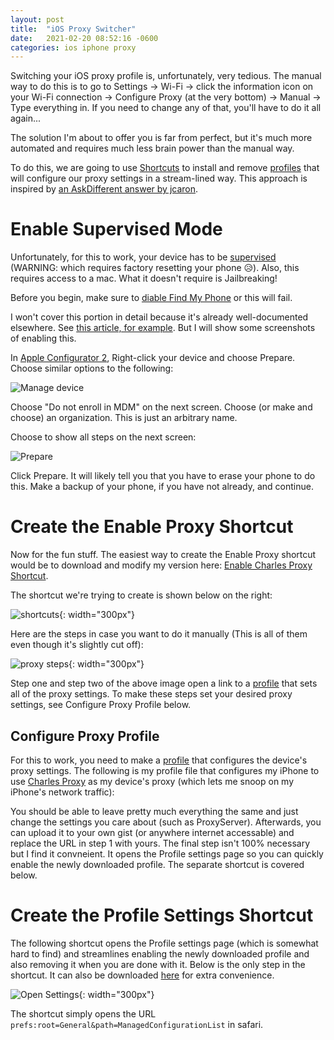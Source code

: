 ```yaml
---
layout: post
title:  "iOS Proxy Switcher"
date:   2021-02-20 08:52:16 -0600
categories: ios iphone proxy
---
```


Switching your iOS proxy profile is, unfortunately, very tedious. The manual way to do this is to go to Settings -> Wi-Fi -> click the information icon on your Wi-Fi connection -> Configure Proxy (at the very bottom) -> Manual -> Type everything in. If you need to change any of that, you'll have to do it all again...

The solution I'm about to offer you is far from perfect, but it's much more automated and requires much less brain power than the manual way.

To do this, we are going to use [Shortcuts][wiki-shortcuts] to install and remove [profiles][apple-docs-profile] that will configure our proxy settings in a stream-lined way. This approach is inspired by [an AskDifferent answer by jcaron][ask-different-answer].

# Enable Supervised Mode

Unfortunately, for this to work, your device has to be [supervised][apple-docs-supervised] (WARNING: which requires factory resetting your phone 😥). Also, this requires access to a mac. What it doesn't require is Jailbreaking!

Before you begin, make sure to [diable Find My Phone][apple-docs-findmyphone] or this will fail.

I won't cover this portion in detail because it's already well-documented elsewhere. See [this article, for example][supervise-device]. But I will show some screenshots of enabling this.

In [Apple Configurator 2][apple-configurator], Right-click your device and choose Prepare. Choose similar options to the following:

![Manage device]({{site.baseurl}}/images/manage_device.png)

Choose "Do not enroll in MDM" on the next screen. 
Choose (or make and choose) an organization. This is just an arbitrary name.

Choose to show all steps on the next screen:

![Prepare]({{site.baseurl}}/images/prepare.png)

Click Prepare. It will likely tell you that you have to erase your phone to do this. Make a backup of your phone, if you have not already, and continue.

# Create the Enable Proxy Shortcut

Now for the fun stuff. The easiest way to create the Enable Proxy shortcut would be to download and modify my version here: [Enable Charles Proxy Shortcut][my-proxy].

The shortcut we're trying to create is shown below on the right:

![shortcuts]({{site.baseurl}}/images/shortcuts.png){: width="300px"}

Here are the steps in case you want to do it manually (This is all of them even though it's slightly cut off):

![proxy steps]({{site.baseurl}}/images/proxy-steps.jpg){: width="300px"}

Step one and step two of the above image open a link to a [profile][apple-docs-profile] that sets all of the proxy settings. To make these steps set your desired proxy settings, see Configure Proxy Profile below.

## Configure Proxy Profile

For this to work, you need to make a [profile][apple-docs-profile] that configures the device's proxy settings. The following is my profile file that configures my iPhone to use [Charles Proxy][charles-proxy] as my device's proxy (which lets me snoop on my iPhone's network traffic):

<script src="https://gist.github.com/jmbeach/8a186134ccca23818e5b40d4f4f90247.js"></script>

You should be able to leave pretty much everything the same and just change the settings you care about (such as ProxyServer). Afterwards, you can upload it to your own gist (or anywhere internet accessable) and replace the URL in step 1 with yours. The final step isn't 100% necessary but I find it convneient. It opens the Profile settings page so you can quickly enable the newly downloaded profile. The separate shortcut is covered below.

# Create the Profile Settings Shortcut

The following shortcut opens the Profile settings page (which is somewhat hard to find) and streamlines enabling the newly downloaded profile and also removing it when you are done with it. Below is the only step in the shortcut. It can also be downloaded [here](https://www.icloud.com/shortcuts/ed07e1c7d12f48e99977084ebb33c17d) for extra convenience.

![Open Settings]({{site.baseurl}}/images/open-settings.jpg){: width="300px"}

The shortcut simply opens the URL `prefs:root=General&path=ManagedConfigurationList` in safari.

[charles-proxy]: https://www.charlesproxy.com/
[supervise-device]: https://support.jamfnow.com/s/article/207704656-Supervising-iOS-Devices-with-Apple-Configurator-2-5-or-Later
[wiki-shortcuts]: https://en.wikipedia.org/wiki/Shortcuts_(app)
[apple-docs-profile]: https://developer.apple.com/documentation/appstoreconnectapi/profiles
[apple-docs-supervised]: https://support.apple.com/guide/deployment-reference-ios/enabling-device-supervision-ior7ba06c270/web
[ask-different-answer]: https://apple.stackexchange.com/a/223926/57640
[apple-configurator]: https://support.apple.com/apple-configurator
[apple-docs-findmyphone]: https://support.apple.com/en-us/HT211149
[my-proxy]: https://www.icloud.com/shortcuts/b3027ef26e6144e880c0d48593ad9cbf